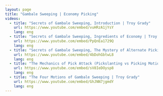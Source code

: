 ```yaml
---
layout: page
title: "Gambale Sweeping | Economy Picking"
videos:
  - title: "Secrets of Gambale Sweeping, Introduction | Troy Grady"
    url: https://www.youtube.com/embed/vuHRzA1jYsY
    lang: eng
  - title: "Secrets of Gambale Sweeping, Ingredients of Economy | Troy Grady"
    url: https://www.youtube.com/embed/PpQnEa1729Q
    lang: eng
  - title: "Secrets of Gambale Sweeping, The Mystery of Alternate Picking + John McLaughlin | Troy Grady"
    url: https://www.youtube.com/embed/4bDohGbtwL8
    lang: eng
  - title: "The Mechanics of Pick Attack (Pickslanting vs Picking Motion) | Troy Grady"
    url: https://www.youtube.com/embed/sV8IeDOysp8
    lang: eng
  - title: "The Four Motions of Gambale Sweeping | Troy Grady"
    url: https://www.youtube.com/embed/GhJNN7jgmdY
    lang: eng
---
```

